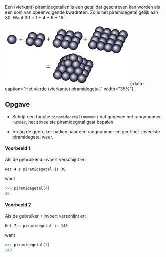 Een (vierkant) piramidegetallen is een getal dat geschreven kan worden als een som van opeenvolgende kwadraten. Zo is het piramidegetal gelijk aan 30. Want 30 = 1 + 4 + 9 + 16.

![Het vierde (vierkante) piramidegetal.](media/Square_pyramidal_number.png "Het vierde (vierkante) piramidegetal."){:data-caption="Het vierde (vierkante) piramidegetal." width="35%"}

## Opgave

- Schrijf een functie `piramidegetal(nummer)` dat gegeven het rangnummer `nummer`, het zoveelste piramidegetal gaat bepalen.

- Vraag de gebruiker nadien naar een rangnummer en geef het zoveelste piramidegetal weer.

#### Voorbeeld 1

Als de gebruiker `4` invoert verschijnt er:
```
Het 4 e piramidegetal is 30
```

want
```python
>>> piramidegetal(4)
30
```

#### Voorbeeld 2

Als de gebruiker `7` invoert verschijnt er:
```
Het 7 e piramidegetal is 140
```

want
```python
>>> piramidegetal(7)
140
```
